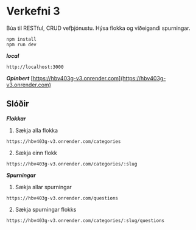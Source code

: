 # Verkefni 3
Búa til RESTful, CRUD vefþjónustu.
Hýsa flokka og viðeigandi spurningar.

```
npm install
npm run dev
```

***local***
```
http://localhost:3000
```

***Opinbert***
[https://hbv403g-v3.onrender.com](https://hbv403g-v3.onrender.com)

## Slóðir

***Flokkar***
1. Sækja alla flokka
```
https://hbv403g-v3.onrender.com/categories
```

2. Sækja einn flokk
```
https://hbv403g-v3.onrender.com/categories/:slug
```

***Spurningar***
1. Sækja allar spurningar
```
https://hbv403g-v3.onrender.com/questions
```

2. Sækja spurningar flokks
```
https://hbv403g-v3.onrender.com/categories/:slug/questions
```